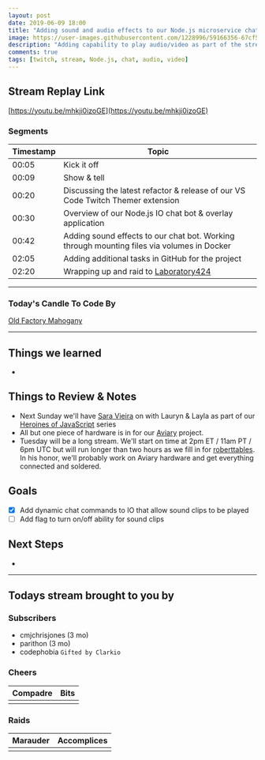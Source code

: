 ```yaml
---
layout: post
date: 2019-06-09 18:00
title: "Adding sound and audio effects to our Node.js microservice chat bot & overlays"
image: https://user-images.githubusercontent.com/1228996/59166356-67cf5000-8aee-11e9-9dc6-5c3cd5f1e10e.png
description: "Adding capability to play audio/video as part of the stream.  Allowing chat to send commands to play them and preparing to use them as alerts."
comments: true
tags: [twitch, stream, Node.js, chat, audio, video]
---
```


## Stream Replay Link

[https://youtu.be/mhkji0izoGE](https://youtu.be/mhkji0izoGE)

<!--more-->

### Segments

| Timestamp | Topic                                                                                           |
| ---       | ---                                                                                             |
| 00:05     | Kick it off                                                                                     |
| 00:09     | Show & tell                                                                                     |
| 00:20     | Discussing the latest refactor & release of our VS Code Twitch Themer extension                 |
| 00:30     | Overview of our Node.js IO chat bot & overlay application                                       |
| 00:42     | Adding sound effects to our chat bot.  Working through mounting files via volumes in Docker     |
| 02:05     | Adding additional tasks in GitHub for the project                                               |
| 02:20     | Wrapping up and raid to [Laboratory424](https://twitch.tv/Laboratory424)                        |


---

### Today's Candle To Code By

[Old Factory Mahogany](https://amzn.to/2IHHPNJ)

---

## Things we learned

-

## Things to Review & Notes

- Next Sunday we'll have [Sara Vieira](https://www.twitch.tv/events/0YK5JEx4SLa9roW1aK6jBA) on with
Lauryn & Layla as part of our [Heroines of JavaScript](https://www.twitch.tv/themichaeljolley/dashboard/events/IUXJeFyqRReQAI5BLaUivQ) series
- All but one piece of hardware is in for our [Aviary](https://github.com/michaeljolley/aviary) project.
- Tuesday will be a long stream.  We'll start on time at 2pm ET / 11am PT / 6pm UTC but will run longer
than two hours as we fill in for [roberttables](https://twitch.tv/roberttables).  In his honor, we'll probably
work on Aviary hardware and get everything connected and soldered.

## Goals

- [x] Add dynamic chat commands to IO that allow sound clips to be played
- [ ] Add flag to turn on/off ability for sound clips

## Next Steps

-

---

## Todays stream brought to you by

### Subscribers

- cmjchrisjones (3 mo)
- parithon (3 mo)
- codephobia `Gifted by Clarkio`

### Cheers

| Compadre      | Bits      |
| ---           | ---       |
|               |           |

### Raids

| Marauder      | Accomplices   |
| ---           | ---           |
|               |               |
